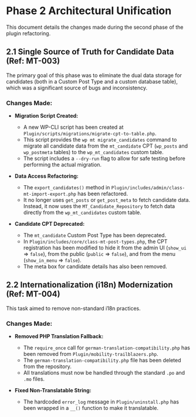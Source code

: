 # Phase 2 Architectural Unification

This document details the changes made during the second phase of the plugin refactoring.

## 2.1 Single Source of Truth for Candidate Data (Ref: MT-003)

The primary goal of this phase was to eliminate the dual data storage for candidates (both in a Custom Post Type and a custom database table), which was a significant source of bugs and inconsistency.

### Changes Made:

- **Migration Script Created:**
  - A new WP-CLI script has been created at `Plugin/scripts/migrations/migrate-cpt-to-table.php`.
  - This script provides the `wp mt migrate_candidates` command to migrate all candidate data from the `mt_candidate` CPT (`wp_posts` and `wp_postmeta` tables) to the `wp_mt_candidates` custom table.
  - The script includes a `--dry-run` flag to allow for safe testing before performing the actual migration.

- **Data Access Refactoring:**
  - The `export_candidates()` method in `Plugin/includes/admin/class-mt-import-export.php` has been refactored.
  - It no longer uses `get_posts` or `get_post_meta` to fetch candidate data. Instead, it now uses the `MT_Candidate_Repository` to fetch data directly from the `wp_mt_candidates` custom table.

- **Candidate CPT Deprecated:**
  - The `mt_candidate` Custom Post Type has been deprecated.
  - In `Plugin/includes/core/class-mt-post-types.php`, the CPT registration has been modified to hide it from the admin UI (`show_ui` => `false`), from the public (`public` => `false`), and from the menu (`show_in_menu` => `false`).
  - The meta box for candidate details has also been removed.

## 2.2 Internationalization (i18n) Modernization (Ref: MT-004)

This task aimed to remove non-standard i18n practices.

### Changes Made:

- **Removed PHP Translation Fallback:**
  - The `require_once` call for `german-translation-compatibility.php` has been removed from `Plugin/mobility-trailblazers.php`.
  - The `german-translation-compatibility.php` file has been deleted from the repository.
  - All translations must now be handled through the standard `.po` and `.mo` files.

- **Fixed Non-Translatable String:**
  - The hardcoded `error_log` message in `Plugin/uninstall.php` has been wrapped in a `__()` function to make it translatable.
